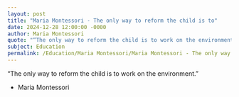 ```yaml
---
layout: post
title: "Maria Montessori - The only way to reform the child is to"
date: 2024-12-28 12:00:00 -0000
author: Maria Montessori
quote: "“The only way to reform the child is to work on the environment.”"
subject: Education
permalink: /Education/Maria Montessori/Maria Montessori - The only way to reform the child is to
---
```


“The only way to reform the child is to work on the environment.”

- Maria Montessori
